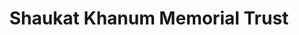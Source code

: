 ---
title: "Shaukat Khanum Memorial Trust"
url: /karachi/shaukat-khanum-memorial-trust/
shop: charity
---
